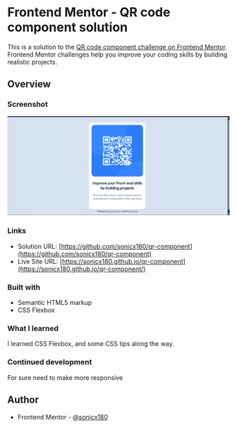 # Frontend Mentor - QR code component solution

This is a solution to the [QR code component challenge on Frontend Mentor](https://www.frontendmentor.io/challenges/qr-code-component-iux_sIO_H). Frontend Mentor challenges help you improve your coding skills by building realistic projects. 





## Overview

### Screenshot

![My solution](./images/solution.png)


### Links

- Solution URL: [https://github.com/sonicx180/qr-component](https://github.com/sonicx180/qr-component)
- Live Site URL: [https://sonicx180.github.io/qr-component](https://sonicx180.github.io/qr-component/)

### Built with

- Semantic HTML5 markup
- CSS Flexbox

### What I learned
I learned CSS Flexbox, and some CSS tips along the way.

### Continued development
For sure need to make more responsive

## Author
- Frontend Mentor - [@sonicx180](https://www.frontendmentor.io/profile/sonicx180)

